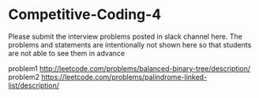 # Competitive-Coding-4

Please submit the interview problems posted in slack channel here. The problems and statements are intentionally not shown here so that students are not able to see them in advance 

problem1 http://leetcode.com/problems/balanced-binary-tree/description/
problem2 https://leetcode.com/problems/palindrome-linked-list/description/
